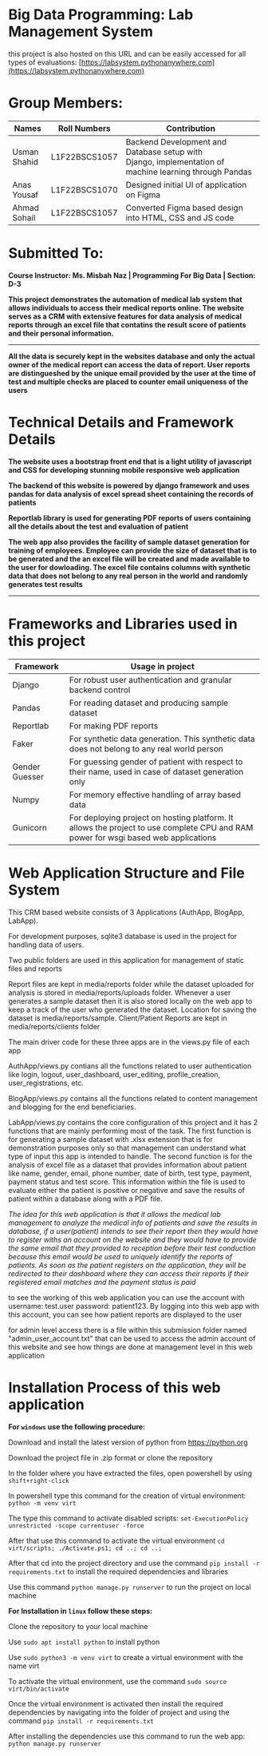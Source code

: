 # Big Data Programming: Lab Management System

this project is also hosted on this URL and can be easily accessed for all types of evaluations: [https://labsystem.pythonanywhere.com](https://labsystem.pythonanywhere.com)

# Group Members:

| Names        | Roll Numbers  | Contribution                                                                                           |
| ------------ | ------------- | ------------------------------------------------------------------------------------------------------ |
| Usman Shahid | L1F22BSCS1057 | Backend Development and Database setup with Django, implementation of machine learning through Pandas |
| Anas Yousaf  | L1F22BSCS1070 | Designed initial UI of application on Figma                                                            |
| Ahmad Sohail | L1F22BSCS1057 | Converted Figma based design into HTML, CSS and JS code                                                |

# Submitted To:

**Course Instructor: Ms. Misbah Naz | Programming For Big Data | Section: D-3**

**This project demonstrates the automation of medical lab system that allows individuals to access their medical reports online. The website serves as a CRM with extensive features for data analysis of medical reports through an excel file that contatins the result score of patients and their personal information.**

---

**All the data is securely kept in the websites database and only the actual owner of the medical report can access the data of report. User reports are distingueshed by the unique email provided by the user at the time of test and multiple checks are placed to counter email uniqueness of the users**

# Technical Details and Framework Details

**The website uses a bootstrap front end that is a light utility of javascript and CSS for developing stunning mobile responsive web application**

**The backend of this website is powered by django framework and uses pandas for data analysis of excel spread sheet containing the records of patients**

**Reportlab library is used for generating PDF reports of users containing all the details about the test and evaluation of patient**

**The web app also provides the facility of sample dataset generation for training of employees. Employee can provide the size of dataset that is to be generated and the an excel file will be created and made available to the user for dowloading. The excel file contains columns with synthetic data that does not belong to any real person in the world and randomly generates test results**

---

# Frameworks and Libraries used in this project

| Framework      | Usage in project                                                                                                                   |
| -------------- | ---------------------------------------------------------------------------------------------------------------------------------- |
| Django         | For robust user authentication and granular backend control                                                                        |
| Pandas         | For reading dataset and producing sample dataset                                                                                   |
| Reportlab      | For making PDF reports                                                                                                             |
| Faker          | For synthetic data generation. This synthetic data does not belong to any real world person                                        |
| Gender Guesser | For guessing gender of patient with respect to their name, used in case of dataset generation only                                 |
| Numpy          | For memory effective handling of array based data                                                                                  |
| Gunicorn       | For deploying project on hosting platform. It allows the project to use complete CPU and RAM power for wsgi based web applications |

# Web Application Structure and File System

This CRM based website consists of 3 Applications (AuthApp, BlogApp, LabApp).

For development purposes, sqlite3 database is used in the project for handling data of users.

Two public folders are used in this application for management of static files and reports

Report files are kept in media/reports folder while the dataset uploaded for analysis is stored in media/reports/uploads folder. Whenever a user generates a sample dataset then it is also stored locally on the web app to keep a track of the user who generated the dataset. Location for saving the dataset is media/reports/sample. Client/Patient Reports are kept in media/reports/clients folder

The main driver code for these three apps are in the views.py file of each app

AuthApp/views.py contians all the functions related to user authentication like login, logout, user_dashboard, user_editing, profile_creation, user_registrations, etc.

BlogApp/views.py contains all the functions related to content management and blogging for the end beneficiaries.

LabApp/views.py contains the core configuration of this project and it has 2 functions that are mainly performing most of the task. The first function is for generating a sample dataset with .xlsx extension that is for demonstration purposes only so that management can understand what type of input this app is intended to handle. The second function is for the analysis of excel file as a dataset that provides information about patient like name, gender, email, phone number, date of birth, test type, payment, payment status and test score. This information within the file is used to evaluate either the patient is positive or negative and save the results of patient within a database along with a PDF file.

*The idea for this web application is that it allows the medical lab management to analyze the medical info of patients and save the results in database, if a user(patient) intends to see their report then they would have to register withs an account on the website and they would have to provide the same email that they provided to reception before their test conduction because this email would be used to uniquely identify the reports of patients. As soon as the patient registers on the application, they will be redirected to their dashboard where they can access their reports if their registered email matches and the payment status is paid*

to see the working of this web application you can use the account with username: test.user password: patient123. By logging into this web app with this account, you can see how patient reports are displayed to the user

for admin level access there is a file within this submission folder named "admin_user_account.txt" that can be used to access the admin account of this website and see how things are done at management level in this web application

# Installation Process of this web application

**For `windows` use the following procedure:**

Download and install the latest version of python from https://python.org

Download the project file in .zip format or clone the repository

In the folder where you have extracted the files, open powershell by using `shift+right-click`

In powershell type this command for the creation of virtual environment: `python -m venv virt`

The type this command to activate disabled scripts: `set-ExecutionPolicy unrestricted -scope currentuser -force`

After that use this command to activate the virtual environment `cd virt/scripts; ./Activate.ps1; cd ..; cd ..;`

After that cd into the project directory and use the command `pip install -r requirements.txt` to install the required dependencies and libraries

Use this command `python manage.py runserver` to run the project on local machine

**For Installation in `linux` follow these steps:**

Clone the repository to your local machine

Use `sudo apt install python` to install python

Use `sudo python3 -m venv virt` to create a virtual environment with the name virt

To activate the virtual environment, use the command `sudo source virt/bin/activate`

Once the virtual environment is activated then install the required dependencies by navigating into the folder of project and using the command `pip install -r requirements.txt`

After installing the dependencies use this command to run the web app: `python manage.py runserver`

